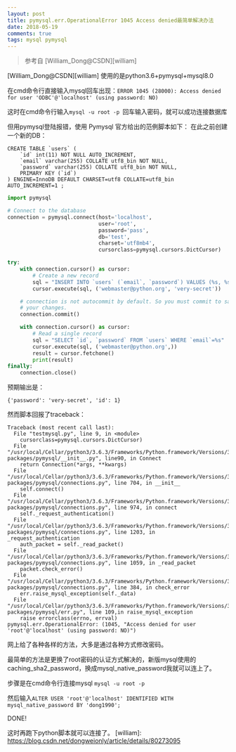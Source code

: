 ```yaml
---
layout: post
title: pymysql.err.OperationalError 1045 Access denied最简单解决办法
date: 2018-05-19
comments: true 
tags: mysql pymysql  
---
```

> 参考自 [William_Dong@CSDN][william]  

[William_Dong@CSDN][william] 
使用的是python3.6+pymysql+mysql8.0

在cmd命令行直接输入mysql回车出现：`ERROR 1045 (28000): Access denied for user 'ODBC'@'localhost' (using password: NO)`

这时在cmd命令行输入`mysql -u root -p `回车输入密码，就可以成功连接数据库

但用pymysql登陆报错，使用 Pymysql 官方给出的范例脚本如下：
在此之前创建一个新的DB：

```mysql
CREATE TABLE `users` (
    `id` int(11) NOT NULL AUTO_INCREMENT,
    `email` varchar(255) COLLATE utf8_bin NOT NULL,
    `password` varchar(255) COLLATE utf8_bin NOT NULL,
    PRIMARY KEY (`id`)
) ENGINE=InnoDB DEFAULT CHARSET=utf8 COLLATE=utf8_bin
AUTO_INCREMENT=1 ;
```
```python
import pymysql

# Connect to the database
connection = pymysql.connect(host='localhost',
                             user='root',
                             password='pass',
                             db='test',
                             charset='utf8mb4',
                             cursorclass=pymysql.cursors.DictCursor)

try:
    with connection.cursor() as cursor:
        # Create a new record
        sql = "INSERT INTO `users` (`email`, `password`) VALUES (%s, %s)"
        cursor.execute(sql, ('webmaster@python.org', 'very-secret'))

    # connection is not autocommit by default. So you must commit to save
    # your changes.
    connection.commit()

    with connection.cursor() as cursor:
        # Read a single record
        sql = "SELECT `id`, `password` FROM `users` WHERE `email`=%s"
        cursor.execute(sql, ('webmaster@python.org',))
        result = cursor.fetchone()
        print(result)
finally:
    connection.close()
```
预期输出是：

```shell
{'password': 'very-secret', 'id': 1}
```
然而脚本回报了traceback：
```shell
Traceback (most recent call last):
  File "testmysql.py", line 9, in <module>
    cursorclass=pymysql.cursors.DictCursor)
  File "/usr/local/Cellar/python3/3.6.3/Frameworks/Python.framework/Versions/3.6/lib/python3.6/site-packages/pymysql/__init__.py", line90, in Connect
    return Connection(*args, **kwargs)
  File "/usr/local/Cellar/python3/3.6.3/Frameworks/Python.framework/Versions/3.6/lib/python3.6/site-packages/pymysql/connections.py", line 704, in __init__
    self.connect()
  File "/usr/local/Cellar/python3/3.6.3/Frameworks/Python.framework/Versions/3.6/lib/python3.6/site-packages/pymysql/connections.py", line 974, in connect
    self._request_authentication()
  File "/usr/local/Cellar/python3/3.6.3/Frameworks/Python.framework/Versions/3.6/lib/python3.6/site-packages/pymysql/connections.py", line 1203, in _request_authentication
    auth_packet = self._read_packet()
  File "/usr/local/Cellar/python3/3.6.3/Frameworks/Python.framework/Versions/3.6/lib/python3.6/site-packages/pymysql/connections.py", line 1059, in _read_packet
    packet.check_error()
  File "/usr/local/Cellar/python3/3.6.3/Frameworks/Python.framework/Versions/3.6/lib/python3.6/site-packages/pymysql/connections.py", line 384, in check_error
    err.raise_mysql_exception(self._data)
  File "/usr/local/Cellar/python3/3.6.3/Frameworks/Python.framework/Versions/3.6/lib/python3.6/site-packages/pymysql/err.py", line 109,in raise_mysql_exception
    raise errorclass(errno, errval)
pymysql.err.OperationalError: (1045, "Access denied for user 'root'@'localhost' (using password: NO)")
```
网上给了各种各样的方法，大多是通过各种方式修改密码。

最简单的方法是更换了root密码的认证方式解决的，新版mysql使用的caching_sha2_password，换成mysql_native_password我就可以连上了。

步骤是在cmd命令行连接mysql
`mysql -u root -p`

然后输入`ALTER USER 'root'@'localhost' IDENTIFIED WITH mysql_native_password BY 'dong1990';`

DONE! 

这时再跑下python脚本就可以连接了。
[william]: https://blog.csdn.net/dongweionly/article/details/80273095